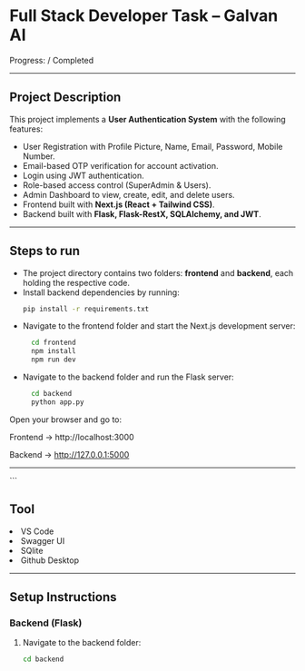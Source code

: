 # Full Stack Developer Task – Galvan AI

Progress: / Completed
<hr />

## Project Description
This project implements a **User Authentication System** with the following features:
- User Registration with Profile Picture, Name, Email, Password, Mobile Number.
- Email-based OTP verification for account activation.
- Login using JWT authentication.
- Role-based access control (SuperAdmin & Users).
- Admin Dashboard to view, create, edit, and delete users.
- Frontend built with **Next.js (React + Tailwind CSS)**.
- Backend built with **Flask, Flask-RestX, SQLAlchemy, and JWT**.

<hr />

## Steps to run
- The project directory contains two folders: **frontend** and **backend**, each holding the respective code.
- Install backend dependencies by running:
  ```bash
  pip install -r requirements.txt
- Navigate to the frontend folder and start the Next.js development server:
  ```bash
    cd frontend
    npm install
    npm run dev
- Navigate to the backend folder and run the Flask server:
  ```bash
    cd backend
    python app.py

Open your browser and go to:

Frontend → http://localhost:3000

Backend → http://127.0.0.1:5000

<hr /> ```

## Tool
<li>VS Code</li>
<li>   Swagger UI </li>
<li>  SQlite  </li>
<li> Github Desktop   </li>

<hr />

## Setup Instructions

### Backend (Flask)
1. Navigate to the backend folder:
   ```bash
   cd backend



